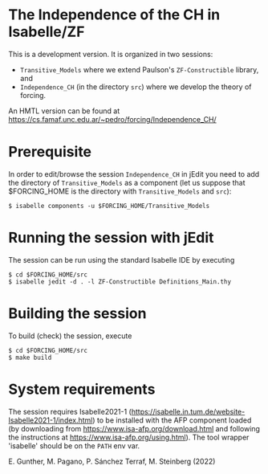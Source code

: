 The Independence of the CH in Isabelle/ZF
=========================================

This is a development version. It is organized in two sessions:

  * `Transitive_Models` where we extend Paulson's `ZF-Constructible` library, and
  * `Independence_CH` (in the directory `src`) where we develop the theory of forcing.

An HMTL version can be found at
https://cs.famaf.unc.edu.ar/~pedro/forcing/Independence_CH/

Prerequisite
============
In order to edit/browse the session `Independence_CH` in jEdit you need 
to add the directory of `Transitive_Models` as a component (let us suppose
that $FORCING_HOME is the directory with `Transitive_Models` and `src`):
```
$ isabelle components -u $FORCING_HOME/Transitive_Models
```

Running the session with jEdit
==============================

The session can be run using the standard Isabelle IDE by
executing
```
$ cd $FORCING_HOME/src
$ isabelle jedit -d . -l ZF-Constructible Definitions_Main.thy
```

Building the session
====================

To build (check) the session, execute
```
$ cd $FORCING_HOME/src
$ make build
```

System requirements
===================

The session requires Isabelle2021-1 (https://isabelle.in.tum.de/website-Isabelle2021-1/index.html)
to be installed with the AFP component loaded (by downloading from
https://www.isa-afp.org/download.html and following the instructions at https://www.isa-afp.org/using.html).
The tool wrapper 'isabelle' should be on the `PATH` env var.


E. Gunther, M. Pagano, P. Sánchez Terraf, M. Steinberg (2022)
